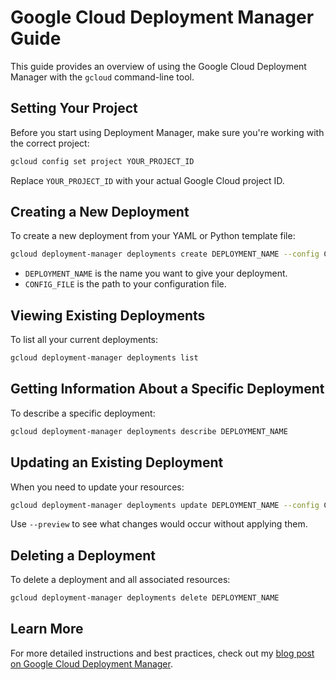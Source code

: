 # Google Cloud Deployment Manager Guide

This guide provides an overview of using the Google Cloud Deployment Manager with the `gcloud` command-line tool.

## Setting Your Project

Before you start using Deployment Manager, make sure you're working with the correct project:

```sh
gcloud config set project YOUR_PROJECT_ID
```

Replace `YOUR_PROJECT_ID` with your actual Google Cloud project ID.

## Creating a New Deployment

To create a new deployment from your YAML or Python template file:

```sh
gcloud deployment-manager deployments create DEPLOYMENT_NAME --config CONFIG_FILE
```

- `DEPLOYMENT_NAME` is the name you want to give your deployment.
- `CONFIG_FILE` is the path to your configuration file.

## Viewing Existing Deployments

To list all your current deployments:

```sh
gcloud deployment-manager deployments list
```

## Getting Information About a Specific Deployment

To describe a specific deployment:

```sh
gcloud deployment-manager deployments describe DEPLOYMENT_NAME
```

## Updating an Existing Deployment

When you need to update your resources:

```sh
gcloud deployment-manager deployments update DEPLOYMENT_NAME --config CONFIG_FILE
```

Use `--preview` to see what changes would occur without applying them.

## Deleting a Deployment

To delete a deployment and all associated resources:

```sh
gcloud deployment-manager deployments delete DEPLOYMENT_NAME
```

## Learn More

For more detailed instructions and best practices, check out my [blog post on Google Cloud Deployment Manager](BLOG_LINK).


```
